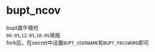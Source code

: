 # bupt_ncov
bupt晨午晚检  
`00:05`,`12:05`,`18:05`填报   
fork后，在secret中设置`BUPT_USERNAME`和`BUPT_PASSWORD`即可  

